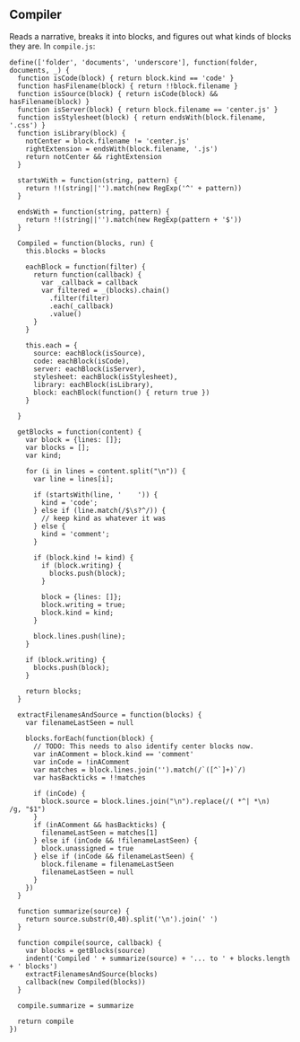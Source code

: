Compiler
--------

Reads a narrative, breaks it into blocks, and figures out what kinds of blocks they are. In `compile.js`:

    define(['folder', 'documents', 'underscore'], function(folder, documents, _) {
      function isCode(block) { return block.kind == 'code' }
      function hasFilename(block) { return !!block.filename }
      function isSource(block) { return isCode(block) && hasFilename(block) }
      function isServer(block) { return block.filename == 'center.js' }
      function isStylesheet(block) { return endsWith(block.filename, '.css') }
      function isLibrary(block) { 
        notCenter = block.filename != 'center.js'
        rightExtension = endsWith(block.filename, '.js')
        return notCenter && rightExtension
      }

      startsWith = function(string, pattern) {
        return !!(string||'').match(new RegExp('^' + pattern))
      }

      endsWith = function(string, pattern) {
        return !!(string||'').match(new RegExp(pattern + '$'))
      }

      Compiled = function(blocks, run) {
        this.blocks = blocks

        eachBlock = function(filter) {
          return function(callback) {
            var _callback = callback
            var filtered = _(blocks).chain()
              .filter(filter)
              .each(_callback)
              .value()
          }
        }

        this.each = {
          source: eachBlock(isSource),
          code: eachBlock(isCode),
          server: eachBlock(isServer),
          stylesheet: eachBlock(isStylesheet),
          library: eachBlock(isLibrary),
          block: eachBlock(function() { return true })
        }
        
      }

      getBlocks = function(content) {
        var block = {lines: []};
        var blocks = [];
        var kind;

        for (i in lines = content.split("\n")) {
          var line = lines[i];

          if (startsWith(line, '    ')) { 
            kind = 'code';
          } else if (line.match(/$\s?^/)) {
            // keep kind as whatever it was
          } else {
            kind = 'comment';
          }

          if (block.kind != kind) {
            if (block.writing) {
              blocks.push(block);
            }

            block = {lines: []};
            block.writing = true;
            block.kind = kind;
          }

          block.lines.push(line);
        }

        if (block.writing) {
          blocks.push(block);
        }

        return blocks;
      }

      extractFilenamesAndSource = function(blocks) {
        var filenameLastSeen = null

        blocks.forEach(function(block) {
          // TODO: This needs to also identify center blocks now.
          var inAComment = block.kind == 'comment'
          var inCode = !inAComment
          var matches = block.lines.join('').match(/`([^`]+)`/)
          var hasBackticks = !!matches

          if (inCode) {
            block.source = block.lines.join("\n").replace(/( *^| *\n)    /g, "$1")
          }
          if (inAComment && hasBackticks) {
            filenameLastSeen = matches[1]
          } else if (inCode && !filenameLastSeen) {
            block.unassigned = true
          } else if (inCode && filenameLastSeen) {
            block.filename = filenameLastSeen
            filenameLastSeen = null
          }
        })
      }

      function summarize(source) {
        return source.substr(0,40).split('\n').join(' ')        
      }

      function compile(source, callback) {
        var blocks = getBlocks(source)
        indent('Compiled ' + summarize(source) + '... to ' + blocks.length + ' blocks')
        extractFilenamesAndSource(blocks)
        callback(new Compiled(blocks)) 
      }

      compile.summarize = summarize

      return compile
    })
